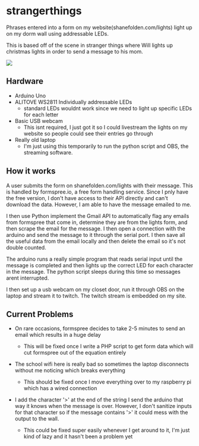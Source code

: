 # strangerthings
Phrases entered into a form on my website(shanefolden.com/lights) light up on my dorm wall using addressable LEDs.

This is based off of the scene in stranger things where Will lights up christmas lights in order to send a message to his mom.


![](outputgif.gif)


## Hardware
- Arduino Uno 
- ALITOVE WS2811 Individually addressable LEDs 
  - standard LEDs wouldnt work since we need to light up specific LEDs for each letter
- Basic USB webcam 
  - This isnt required, I just got it so I could livestream the lights on my website so people could see their entries go through
 - Really old laptop
    - I'm just using this temporarily to run the python script and OBS, the streaming software. 
  
## How it works

A user submits the form on shanefolden.com/lights with their message. This is handled by formspree.io, a free form handling service. Since I pnly have the free version, I don't have access to their API directly and can't download the data. However, I am able to have the message emailed to me. 

I then use Python implement the Gmail API  to automatically flag any emails from formspree that come in, determine they are from the lights form, and then scrape the email for the message. I then open a connection with the arduino and send the message to it through the serial port. I then save all the useful data from the email locally and then delete the email so it's not double counted.

The arduino runs a really simple program that reads serial input until the message is completed and then lights up the correct LED for each character in the message. The python script sleeps during this time so messages arent interrupted.

I then set up a usb webcam on my closet door, run it through OBS on the laptop and stream it to twitch. The twitch stream is embedded on my site. 

## Current Problems
- On rare occasions, formspree decides to take 2-5 minutes to send an email which results in a huge delay
  - This will be fixed once I write a PHP script to get form data which will cut formspree out of the equation entirely
  
- The school wifi here is really bad so sometimes the laptop disconnects without me noticing which breaks everything
  - This should be fixed once I move everything over to my raspberry pi which has a wired connection
  
- I add the character '>' at the end of the string I send the arduino that way it knows when the message is over. However, I don't sanitize inputs for that character so if the message contains '>' it could mess with the output to the wall. 
    - This could be fixed super easily whenever I get around to it, I'm just kind of lazy and it hasn't been a problem yet
 



